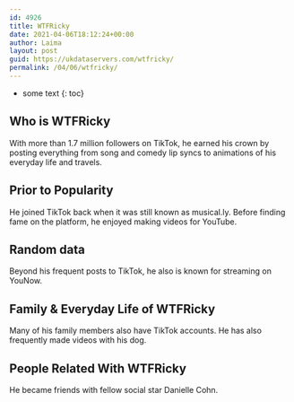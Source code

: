 ```yaml
---
id: 4926
title: WTFRicky
date: 2021-04-06T18:12:24+00:00
author: Laima
layout: post
guid: https://ukdataservers.com/wtfricky/
permalink: /04/06/wtfricky/
---
```


* some text
{: toc}


## Who is WTFRicky
                  
                  
                  
With more than 1.7 million followers on TikTok, he earned his crown by posting everything from song and comedy lip syncs to animations of his everyday life and travels. 
                  
              
            
              
            
                
                
                
## Prior to Popularity
                  
                  
                  
He joined TikTok back when it was still known as musical.ly. Before finding fame on the platform, he enjoyed making videos for YouTube. 
                  
              
            
              
            
                
                
                
## Random data
                  
                  
                  
Beyond his frequent posts to TikTok, he also is known for streaming on YouNow. 
                  
              
            
              
            
                
                
                
## Family & Everyday Life of WTFRicky
                  
                  
                  
Many of his family members also have TikTok accounts. He has also frequently made videos with his dog.  
                  
              
            
              
            
                
                
                
## People Related With WTFRicky
                  
                  
                  
He became friends with fellow social star Danielle Cohn. 
                  
              
            
              
            
                
              
            
              
              
            
            
              
            
          
          
          
